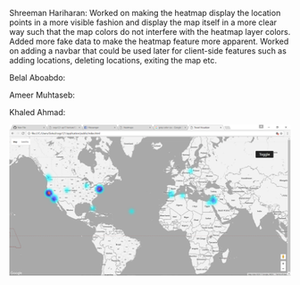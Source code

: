 Shreeman Hariharan: Worked on making the heatmap display the location points in a more visible fashion and display the map itself
in a more clear way such that the map colors do not interfere with the heatmap layer colors. Added more fake data to make the 
heatmap feature more apparent. Worked on adding a navbar that could be used later for client-side features such as adding locations,
deleting locations, exiting the map etc.

Belal Aboabdo:

Ameer Muhtaseb:

Khaled Ahmad:


![alt tag](https://github.com/ameezus/cogs121/blob/master/ms7heatmap.PNG)
